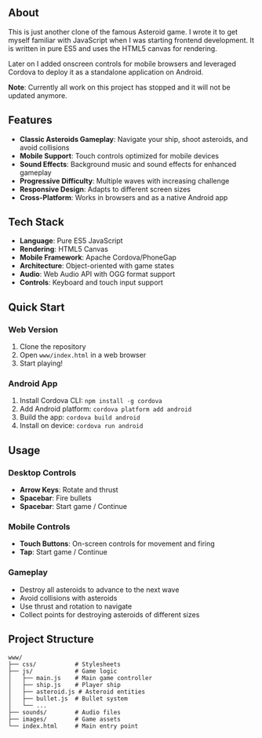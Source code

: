 ## About

This is just another clone of the famous Asteroid game. I wrote it to get myself familiar with JavaScript when I was starting frontend development. It is written in pure ES5 and uses the HTML5 canvas for rendering.

Later on I added onscreen controls for mobile browsers and leveraged Cordova to deploy it as a standalone application on Android. 

**Note**: Currently all work on this project has stopped and it will not be updated anymore.

## Features

- **Classic Asteroids Gameplay**: Navigate your ship, shoot asteroids, and avoid collisions
- **Mobile Support**: Touch controls optimized for mobile devices
- **Sound Effects**: Background music and sound effects for enhanced gameplay
- **Progressive Difficulty**: Multiple waves with increasing challenge
- **Responsive Design**: Adapts to different screen sizes
- **Cross-Platform**: Works in browsers and as a native Android app

## Tech Stack

- **Language**: Pure ES5 JavaScript
- **Rendering**: HTML5 Canvas
- **Mobile Framework**: Apache Cordova/PhoneGap
- **Architecture**: Object-oriented with game states
- **Audio**: Web Audio API with OGG format support
- **Controls**: Keyboard and touch input support

## Quick Start

### Web Version
1. Clone the repository
2. Open `www/index.html` in a web browser
3. Start playing!

### Android App
1. Install Cordova CLI: `npm install -g cordova`
2. Add Android platform: `cordova platform add android`
3. Build the app: `cordova build android`
4. Install on device: `cordova run android`

## Usage

### Desktop Controls
- **Arrow Keys**: Rotate and thrust
- **Spacebar**: Fire bullets
- **Spacebar**: Start game / Continue

### Mobile Controls
- **Touch Buttons**: On-screen controls for movement and firing
- **Tap**: Start game / Continue

### Gameplay
- Destroy all asteroids to advance to the next wave
- Avoid collisions with asteroids
- Use thrust and rotation to navigate
- Collect points for destroying asteroids of different sizes

## Project Structure

```
www/
├── css/           # Stylesheets
├── js/            # Game logic
│   ├── main.js    # Main game controller
│   ├── ship.js    # Player ship
│   ├── asteroid.js # Asteroid entities
│   ├── bullet.js  # Bullet system
│   └── ...
├── sounds/        # Audio files
├── images/        # Game assets
└── index.html     # Main entry point
```
